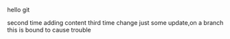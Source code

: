 hello git

second time adding content
third time change
just some update,on a branch
this is bound to cause trouble
